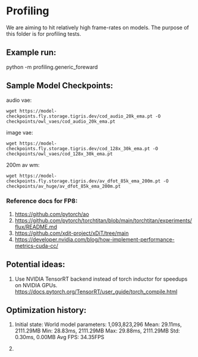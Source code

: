 # Profiling

We are aiming to hit relatively high frame-rates on models. The purpose of this folder is for profiling tests.

## Example run:
python -m profiling.generic_foreward

## Sample Model Checkpoints:
audio vae:
```
wget https://model-checkpoints.fly.storage.tigris.dev/cod_audio_20k_ema.pt -O checkpoints/owl_vaes/cod_audio_20k_ema.pt
```
image vae:
```
wget https://model-checkpoints.fly.storage.tigris.dev/cod_128x_30k_ema.pt -O checkpoints/owl_vaes/cod_128x_30k_ema.pt
```
200m av wm:
```
wget https://model-checkpoints.fly.storage.tigris.dev/av_dfot_85k_ema_200m.pt -O checkpoints/av_huge/av_dfot_85k_ema_200m.pt
```

### Reference docs for FP8:
1. https://github.com/pytorch/ao
2. https://github.com/pytorch/torchtitan/blob/main/torchtitan/experiments/flux/README.md
3. https://github.com/xdit-project/xDiT/tree/main
5. https://developer.nvidia.com/blog/how-implement-performance-metrics-cuda-cc/

## Potential ideas:
1. Use NVIDIA TensorRT backend instead of torch inductor for speedups on NVIDIA GPUs.
https://docs.pytorch.org/TensorRT/user_guide/torch_compile.html

## Optimization history:
1. Initial state:
World model parameters: 1,093,823,296
Mean: 29.11ms, 2111.29MB
Min: 28.83ms, 2111.29MB
Max: 29.88ms, 2111.29MB
Std: 0.30ms, 0.00MB
Avg FPS: 34.35FPS

2. 